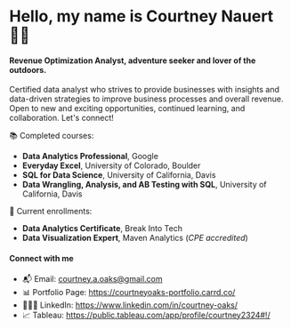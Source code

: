 # Hello, my name is Courtney Nauert 👋🏼

#### **Revenue Optimization Analyst, adventure seeker and lover of the outdoors.**

Certified data analyst who strives to provide businesses with insights and data-driven strategies to improve business processes and overall revenue.
Open to new and exciting opportunities, continued learning, and collaboration. Let's connect!

📚 Completed courses:
- **Data Analytics Professional**, Google
- **Everyday Excel**, University of Colorado, Boulder
- **SQL for Data Science**, University of California, Davis
- **Data Wrangling, Analysis, and AB Testing with SQL**, University of California, Davis

📖 Current enrollments: 
- **Data Analytics Certificate**, Break Into Tech
- **Data Visualization Expert**, Maven Analytics (*CPE accredited*)

#### Connect with me
- 📬 Email: courtney.a.oaks@gmail.com
- 📊 Portfolio Page: https://courtneyoaks-portfolio.carrd.co/
- 👩🏻‍💻 LinkedIn: https://www.linkedin.com/in/courtney-oaks/
- 📈 Tableau: https://public.tableau.com/app/profile/courtney2324#!/
